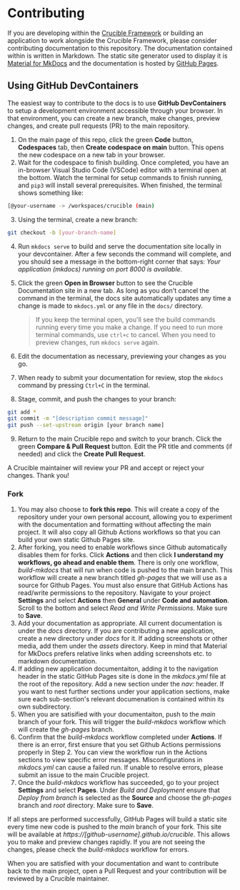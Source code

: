 # Contributing

If you are developing within the [Crucible Framework](https://github.com/cmu-sei/crucible) or building an application to work alongside the Crucible Framework, please consider contributing documentation to this repository. The documentation contained within is written in Markdown. The static site generator used to display it is [Material for MkDocs](https://squidfunk.github.io/mkdocs-material/) and the documentation is hosted by [GitHub Pages](https://pages.github.com/).

## Using GitHub DevContainers

The easiest way to contribute to the docs is to use **GitHub DevContainers** to setup a development environment accessible through your browser. In that environment, you can create a new branch, make changes, preview changes, and create pull requests (PR) to the main repository.

1. On the main page of this repo, click the green **Code** button, **Codespaces** tab, then **Create codespace on main** button. This opens the new codespace on a new tab in your browser.
2. Wait for the codespace to finish building. Once completed, you have an in-browser Visual Studio Code (VSCode) editor with a terminal open at the bottom. Watch the terminal for setup commands to finish running, and `pip3` will install several prerequisites. When finished, the terminal shows something like:

```bash
[@your-username -> /workspaces/crucible (main)
```

3. Using the terminal, create a new branch:

```bash
git checkout -b [your-branch-name]
```

4. Run `mkdocs serve` to build and serve the documentation site locally in your devcontainer. After a few seconds the command will complete, and you should see a message in the bottom-right corner that says: *Your application (mkdocs) running on port 8000 is available.* 
5. Click the green **Open in Browser** button to see the Crucible Documentation site in a new tab. As long as you don't cancel the command in the terminal, the docs site automatically updates any time a change is made to `mkdocs.yml` or any file in the `docs/` directory.

   > If you keep the terminal open, you'll see the build commands running every time you make a change.  If you need to run more terminal commands, use `ctrl+c` to cancel. When you need to preview changes, run `mkdocs serve` again. 

6. Edit the documentation as necessary, previewing your changes as you go.
7. When ready to submit your documentation for review, stop the `mkdocs` command by pressing `Ctrl+C` in the terminal.
8. Stage, commit, and push the changes to your branch:

```bash
git add *
git commit -m "[description commit message]"
git push --set-upstream origin [your branch name]
```

9. Return to the main Crucible repo and switch to your branch. Click the green **Compare & Pull Request** button. Edit the PR title and comments (if needed) and click the **Create Pull Request**.

A Crucible maintainer will review your PR and accept or reject your changes. Thank you!

### Fork

1. You may also choose to **fork this repo**. This will create a copy of the repository under your own personal account, allowing you to experiment with the documentation and formatting without affecting the main project. It will also copy all Github Actions workflows so that you can build your own static Github Pages site.
2. After forking, you need to enable workflows since Github automatically disables them for forks. Click **Actions** and then click **I understand my workflows, go ahead and enable them**. There is only one workflow, *build-mkdocs* that will run when code is pushed to the main branch. This workflow will create a new branch titled *gh-pages* that we will use as a source for Github Pages.  You must also ensure that GitHub Actions has read/write permissions to the repository. Navigate to your project **Settings** and select **Actions** then **General** under **Code and automation**. Scroll to the bottom and select *Read and Write Permissions*. Make sure to **Save**.
3. Add your documentation as appropriate. All current documentation is under the *docs* directory.  If you are contributing a new application, create a new directory under *docs* for it. If adding screenshots or other media, add them under the *assets* directory. Keep in mind that Material for MkDocs prefers relative links when adding screenshots etc. to markdown documentation.
4. If adding new application documentaiton, adding it to the navigation header in the static GitHub Pages site is done in the *mkdocs.yml* file at the root of the repository.  Add a new section under the *nav:* header. If you want to nest further sections under your application sections, make sure each sub-section's relevant documenation is contained within its own subdirectory.
5. When you are satisified with your documentaiton, push to the *main* branch of your fork. This will trigger the *build-mkdocs* workflow which will create the *gh-pages* branch.
6. Confirm that the *build-mkdocs* workflow completed under **Actions**. If there is an error, first ensure that you set Github Actions permissions properly in Step 2. You can view the workflow run in the Actions sections to view specific error messages. Misconfigurations in *mkdocs.yml* can cause a failed run. If unable to resolve errors, please submit an issue to the main Crucible project.
7. Once the *build-mkdocs* workflow has succeeded, go to your project **Settings** and select **Pages**. Under *Build and Deployment* ensure that *Deploy from branch* is selected as the **Source** and choose the *gh-pages* branch and *root* directory. Make sure to **Save**.

If all steps are performed successfully, GitHub Pages will build a static site every time new code is pushed to the *main* branch of your fork. This site will be available at *https://[github-username].github.io/crucible*. This allows you to make and preview changes rapidly. If you are not seeing the changes, please check the *build-mkdocs* workflow for errors.

When you are satisfied with your documentation and want to contribute back to the main project, open a Pull Request and your contribution will be reviewed by a Crucible maintainer.
